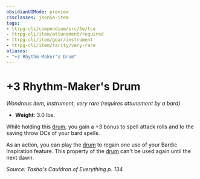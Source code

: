 ```yaml
---
obsidianUIMode: preview
cssclasses: json5e-item
tags:
- ttrpg-cli/compendium/src/5e/tce
- ttrpg-cli/item/attunement/required
- ttrpg-cli/item/gear/instrument
- ttrpg-cli/item/rarity/very-rare
aliases: 
- "+3 Rhythm-Maker's Drum"
---
```

# +3 Rhythm-Maker's Drum
*Wondrous item, instrument, very rare (requires attunement by a bard)*  


- **Weight**: 3.0 lbs.

While holding this [drum](2-Mechanics/CLI/items/drum-xphb.md), you gain a +3 bonus to spell attack rolls and to the saving throw DCs of your bard spells.

As an action, you can play the [drum](2-Mechanics/CLI/items/drum-xphb.md) to regain one use of your Bardic Inspiration feature. This property of the [drum](2-Mechanics/CLI/items/drum-xphb.md) can't be used again until the next dawn.

*Source: Tasha's Cauldron of Everything p. 134*